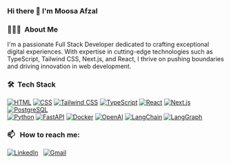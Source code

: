### Hi there 👋 I'm Moosa Afzal

### 👨🏻‍💻 &nbsp;About Me

I'm a passionate Full Stack Developer dedicated to crafting exceptional digital experiences. With expertise in cutting-edge technologies such as TypeScript, Tailwind CSS, Next.js, and React, I thrive on pushing boundaries and driving innovation in web development.

### 🛠 &nbsp;Tech Stack

<p>
    <a href="https://developer.mozilla.org/en-US/docs/Web/HTML"><img alt="HTML" src="https://img.shields.io/badge/HTML-E34F26.svg?logo=html5&logoColor=white"></a>
    <a href="https://developer.mozilla.org/en-US/docs/Web/CSS"><img alt="CSS" src="https://img.shields.io/badge/CSS-1572B6.svg?logo=css3&logoColor=white"></a>
    <a href="https://tailwindcss.com/"><img alt="Tailwind CSS" src="https://img.shields.io/badge/Tailwind_CSS-38B2AC.svg?logo=tailwind-css&logoColor=white"></a>
    <a href="https://www.typescriptlang.org/"><img alt="TypeScript" src="https://img.shields.io/badge/TypeScript-007ACC.svg?logo=typescript&logoColor=white"></a>
    <a href="https://react.dev/"><img alt="React" src="https://img.shields.io/badge/React-20232a.svg?logo=react&logoColor=%2361DAFB"></a>
    <a href="https://nextjs.org/"><img alt="Next.js" src="https://img.shields.io/badge/Next.js-000000.svg?logo=nextdotjs&logoColor=white"></a>
    <a href="https://www.postgresql.org/"><img alt="PostgreSQL" src="https://img.shields.io/badge/PostgreSQL-316192.svg?logo=postgresql&logoColor=white"></a>
    <br>
    <a href="https://www.python.org/"><img alt="Python" src="https://img.shields.io/badge/Python-14354C.svg?logo=python&logoColor=white"></a>
    <a href="https://fastapi.tiangolo.com/"><img alt="FastAPI" src="https://img.shields.io/badge/FastAPI-009688.svg?logo=fastapi&logoColor=white"></a>
    <a href="https://www.docker.com/"><img alt="Docker" src="https://img.shields.io/badge/Docker-2496ED.svg?logo=docker&logoColor=white"></a>
    <a href="https://openai.com/"><img alt="OpenAI" src="https://img.shields.io/badge/OpenAI-412991.svg?logo=openai&logoColor=white"></a>
    <a href="https://www.langchain.com/"><img alt="LangChain" src="https://img.shields.io/badge/LangChain-000000.svg?logo=langchain&logoColor=white"></a>
    <a href="https://www.langchain.com/langgraph"><img alt="LangGraph" src="https://img.shields.io/badge/LangGraph-2B2D42.svg?logo=langgraph&logoColor=white"></a>
</p>

### 📫 &nbsp; How to reach me:

<a href="https://www.linkedin.com/in/moosa-afzal/"><img alt="LinkedIn" src="https://img.shields.io/badge/linkedin%20-%230077B5.svg?&style=flat&logo=linkedin&logoColor=white"/></a> &nbsp;
<a href="mailto:moosaafzal2000@gmail.com"><img alt="Gmail" src="https://img.shields.io/badge/Gmail-D14836?style=flat&logo=gmail&logoColor=white" /></a> &nbsp;
